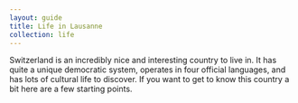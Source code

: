 ```yaml
---
layout: guide
title: Life in Lausanne
collection: life
---
```


Switzerland is an incredibly nice and interesting country to live in.
It has quite a unique democratic system, operates in four official languages, and has lots of cultural life to discover.
If you want to get to know this country a bit here are a few starting points.
